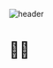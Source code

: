 ![header](https://capsule-render.vercel.app/api?type=wave&color=AFB4FF&height=300&section=header&text=Hello%Stranger%!%!&fontolor:F9F9F9&fontSize=70)
#  👋🏻
